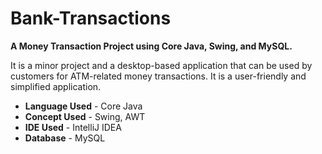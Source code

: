 # Bank-Transactions
**A Money Transaction Project using Core Java, Swing, and MySQL.**

It is a minor project and a desktop-based application that can be used by customers for ATM-related money transactions.
It is a user-friendly and simplified application.

* **Language Used** - Core Java
* **Concept Used** - Swing, AWT
* **IDE Used** - IntelliJ IDEA
* **Database** - MySQL
